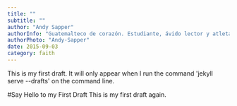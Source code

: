```yaml
---
title: ""
subtitle: ""
author: "Andy Sapper"
authorInfo: "Guatemalteco de corazón. Estudiante, ávido lector y atleta. Apasionado por esta generación y los planes que Dios tiene para ella."
authorPhoto: "Andy-Sapper"
date: 2015-09-03
category: faith
---
```


This is my first draft. It will only appear when I run the command 'jekyll serve --drafts'
on the command line.

#Say Hello to my First Draft
This is my first draft again.
